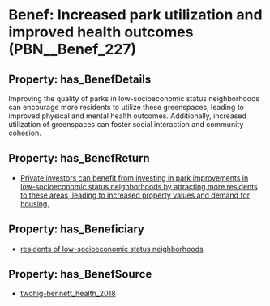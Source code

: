 # Benef: __Increased park utilization and improved health outcomes__ (PBN__Benef_227)

## Property: has_BenefDetails

Improving the quality of parks in low-socioeconomic status neighborhoods can encourage more residents to utilize these greenspaces, leading to improved physical and mental health outcomes. Additionally, increased utilization of greenspaces can foster social interaction and community cohesion.

## Property: has_BenefReturn

* [Private investors can benefit from investing in park improvements in low-socioeconomic status neighborhoods by attracting more residents to these areas, leading to increased property values and demand for housing.](../BenefReturn/PBN__BenefReturn_234)

## Property: has_Beneficiary

* [residents of low-socioeconomic status neighborhoods](../Stakeholder/PBN__Stakeholder_133)

## Property: has_BenefSource

* [twohig-bennett_health_2018](../Article/PBN__Article_50)

